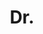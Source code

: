 ---
name: Tommaso Cavallari
title: Dr.
email: tommaso.cavallari@eng.ox.ac.uk
website: 
note: went to 5AI
category: Former Members
photo: 
---